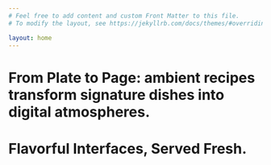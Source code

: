 ```yaml
---
# Feel free to add content and custom Front Matter to this file.
# To modify the layout, see https://jekyllrb.com/docs/themes/#overriding-theme-defaults

layout: home
---
```




# <b>From Plate to Page:</b> ambient recipes transform signature dishes into digital atmospheres.

# <b>Flavorful Interfaces, Served Fresh.</b>

<br>
